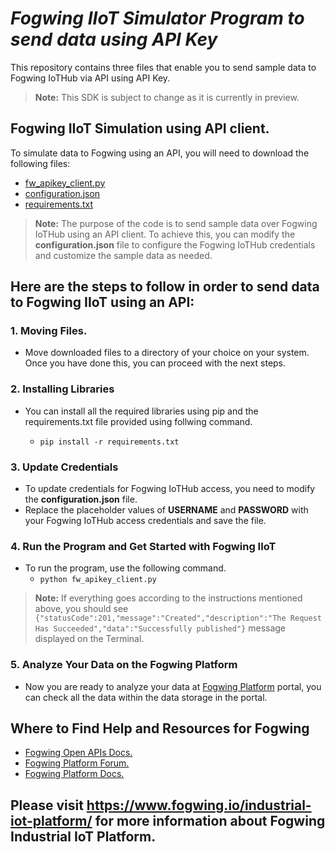 # **_Fogwing IIoT Simulator Program to send data using API Key_**
This repository contains three files that enable you to send sample data to Fogwing IoTHub via API using API Key.

>**Note:** This SDK is subject to change as it is currently in preview.

## **Fogwing IIoT Simulation using API client.**

To simulate data to Fogwing using an API, you will need to download the following files:
* [fw_apikey_client.py](https://github.com/factana/fogwing-simulator-for-iothub-api/blob/master/using_API_key/fw_apikey_client.py)
* [configuration.json](https://github.com/factana/fogwing-simulator-for-iothub-api/blob/master/using_API_key/configuration.json)
* [requirements.txt](https://github.com/factana/fogwing-simulator-for-iothub-api/blob/master/using_API_key/requirements.txt)

>**Note:** The purpose of the code is to send sample data over Fogwing IoTHub using an API client. To achieve this, you can modify the **configuration.json** file to configure the Fogwing IoTHub credentials and customize the sample data as needed.

## Here are the steps to follow in order to send data to Fogwing IIoT using an API:

### **1. Moving Files.**
* Move downloaded files to a directory of your choice on your system. Once you have done this, you can proceed with the next steps.

### **2. Installing Libraries** 
* You can install all the required libraries using pip and the requirements.txt file provided using follwing command.

  - `pip install -r requirements.txt`

### **3. Update Credentials**
* To update credentials for Fogwing IoTHub access, you need to modify the **configuration.json** file. 
* Replace the placeholder values of **USERNAME** and **PASSWORD** with your Fogwing IoTHub access credentials and save the file.
  
### **4. Run the Program and Get Started with Fogwing IIoT**
* To run the program, use the following command.
   - `python fw_apikey_client.py`


>**Note:** If everything goes according to the instructions mentioned above, you should see `{"statusCode":201,"message":"Created","description":"The Request Has Succeeded","data":"Successfully published"}` message displayed on the Terminal.

### **5. Analyze Your Data on the Fogwing Platform**
* Now you are ready to analyze your data at [Fogwing Platform](https://portal.fogwing.net/) portal,
  you can check all the data within the data storage in the portal.
  
## **Where to Find Help and Resources for Fogwing**
* [Fogwing Open APIs Docs.](https://api.fogwing.net/)
* [Fogwing Platform Forum.](https://community.fogwing.io/)
* [Fogwing Platform Docs.](https://docs.fogwing.io/)
 

## Please visit https://www.fogwing.io/industrial-iot-platform/ for more information about Fogwing Industrial IoT Platform. ##
